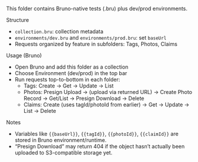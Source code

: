 This folder contains Bruno-native tests (.bru) plus dev/prod environments.

Structure
- `collection.bru`: collection metadata
- `environments/dev.bru` and `environments/prod.bru`: set `baseUrl`
- Requests organized by feature in subfolders: Tags, Photos, Claims

Usage (Bruno)
- Open Bruno and add this folder as a collection
- Choose Environment (dev/prod) in the top bar
- Run requests top-to-bottom in each folder:
  - Tags: Create → Get → Update → List
  - Photos: Presign Upload → (upload via returned URL) → Create Photo Record → Get/List → Presign Download → Delete
  - Claims: Create (uses tagId/photoId from earlier) → Get → Update → List → Delete

Notes
- Variables like `{{baseUrl}}`, `{{tagId}}`, `{{photoId}}`, `{{claimId}}` are stored in Bruno environment/runtime.
- “Presign Download” may return 404 if the object hasn’t actually been uploaded to S3-compatible storage yet.
